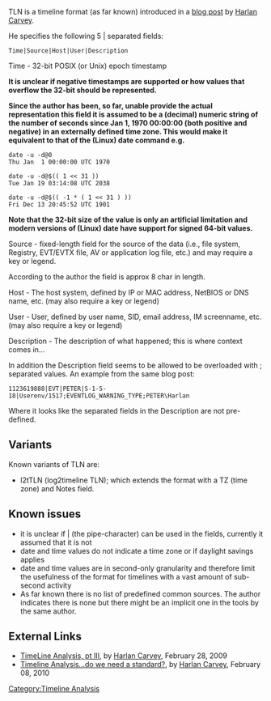 TLN is a timeline format (as far known) introduced in a [blog
post](http://windowsir.blogspot.com/2009/02/timeline-analysis-pt-iii.html)
by [Harlan Carvey](Harlan_Carvey "wikilink").

He specifies the following 5 \| separated fields:

    Time|Source|Host|User|Description

Time - 32-bit POSIX (or Unix) epoch timestamp

<b>It is unclear if negative timestamps are supported or how values that
overflow the 32-bit should be represented.</b>

<b>Since the author has been, so far, unable provide the actual
representation this field it is assumed to be a (decimal) numeric string
of the number of seconds since Jan 1, 1970 00:00:00 (both positive and
negative) in an externally defined time zone. This would make it
equivalent to that of the (Linux) date command e.g.</b>

    date -u -d@0
    Thu Jan  1 00:00:00 UTC 1970

    date -u -d@$(( 1 << 31 ))
    Tue Jan 19 03:14:08 UTC 2038

    date -u -d@$(( -1 * ( 1 << 31 ) ))
    Fri Dec 13 20:45:52 UTC 1901

<b>Note that the 32-bit size of the value is only an artificial
limitation and modern versions of (Linux) date have support for signed
64-bit values.</b>

Source - fixed-length field for the source of the data (i.e., file
system, Registry, EVT/EVTX file, AV or application log file, etc.) and
may require a key or legend.

According to the author the field is approx 8 char in length.

Host - The host system, defined by IP or MAC address, NetBIOS or DNS
name, etc. (may also require a key or legend)

User - User, defined by user name, SID, email address, IM screenname,
etc. (may also require a key or legend)

Description - The description of what happened; this is where context
comes in...

In addition the Description field seems to be allowed to be overloaded
with ; separated values. An example from the same blog post:

    1123619888|EVT|PETER|S-1-5-18|Userenv/1517;EVENTLOG_WARNING_TYPE;PETER\Harlan

Where it looks like the separated fields in the Description are not
pre-defined.

## Variants

Known variants of TLN are:

- l2tTLN (log2timeline TLN); which extends the format with a TZ (time
  zone) and Notes field.

## Known issues

- it is unclear if \| (the pipe-character) can be used in the fields,
  currently it assumed that it is not
- date and time values do not indicate a time zone or if daylight
  savings applies
- date and time values are in second-only granularity and therefore
  limit the usefulness of the format for timelines with a vast amount of
  sub-second activity
- As far known there is no list of predefined common sources. The author
  indicates there is none but there might be an implicit one in the
  tools by the same author.

## External Links

- [TimeLine Analysis, pt
  III](http://windowsir.blogspot.com/2009/02/timeline-analysis-pt-iii.html),
  by [Harlan Carvey](Harlan_Carvey "wikilink"), February 28, 2009
- [Timeline Analysis...do we need a
  standard?](http://windowsir.blogspot.com/2010/02/timeline-analysisdo-we-need-standard.html),
  by [Harlan Carvey](Harlan_Carvey "wikilink"), February 08, 2010

[Category:Timeline Analysis](Category:Timeline_Analysis "wikilink")